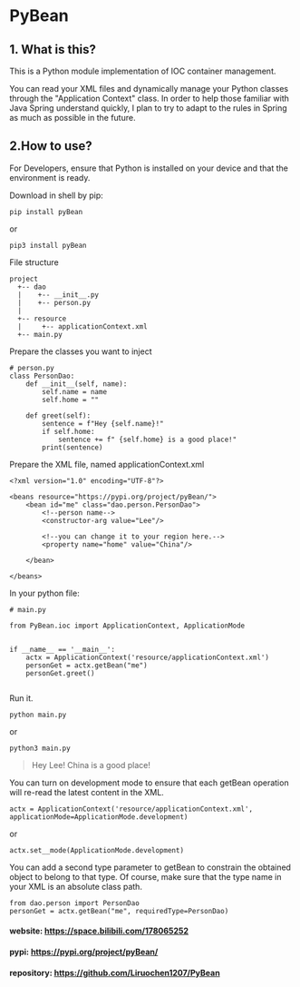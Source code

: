 

# PyBean



## 1. What is this?
This is a Python module implementation of IOC container management.

You can read your XML files and dynamically manage your Python classes through the "Application Context" class. In order to help those familiar with Java Spring understand quickly, I plan to try to adapt to the rules in Spring as much as possible in the future.


## 2.How to use?
For Developers, ensure that Python is installed on your device and that the environment is ready.

Download in shell by pip:
```shell
pip install pyBean
```
or
```shell
pip3 install pyBean
```


File structure
```
project
  +-- dao
  |    +-- __init__.py
  |    +-- person.py
  |  
  +-- resource
  |     +-- applicationContext.xml
  +-- main.py
```

Prepare the classes you want to inject


```
# person.py
class PersonDao:
    def __init__(self, name):
        self.name = name
        self.home = ""

    def greet(self):
        sentence = f"Hey {self.name}!"
        if self.home:
            sentence += f" {self.home} is a good place!"
        print(sentence)
```
Prepare the XML file, named applicationContext.xml
```
<?xml version="1.0" encoding="UTF-8"?>

<beans resource="https://pypi.org/project/pyBean/">
    <bean id="me" class="dao.person.PersonDao">
        <!--person name-->
        <constructor-arg value="Lee"/>
        
        <!--you can change it to your region here.-->
        <property name="home" value="China"/>
        
    </bean>
    
</beans>
```


In your python file:
```
# main.py

from PyBean.ioc import ApplicationContext, ApplicationMode


if __name__ == '__main__':
    actx = ApplicationContext('resource/applicationContext.xml')
    personGet = actx.getBean("me")
    personGet.greet()
    
```

Run it.
```shell
python main.py
```
or
```shell
python3 main.py
```

> Hey Lee! China is a good place!


You can turn on development mode to ensure that each getBean operation will re-read the latest content in the XML.
```
actx = ApplicationContext('resource/applicationContext.xml', 
applicationMode=ApplicationMode.development)
```
or
```
actx.set__mode(ApplicationMode.development)
```

You can add a second type parameter to getBean to constrain the obtained object to belong to that type. Of course, make sure that the type name in your XML is an absolute class path.
```
from dao.person import PersonDao
personGet = actx.getBean("me", requiredType=PersonDao)
```

#### website: https://space.bilibili.com/178065252
#### pypi: https://pypi.org/project/pyBean/
#### repository: https://github.com/Liruochen1207/PyBean